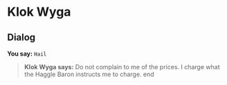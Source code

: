 # Klok Wyga


## Dialog

**You say:** `Hail`



>**Klok Wyga says:** Do not complain to me of the prices.  I charge what the Haggle Baron instructs me to charge.
end





